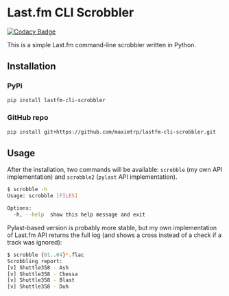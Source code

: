 # Last.fm CLI Scrobbler

[![Codacy Badge](https://app.codacy.com/project/badge/Grade/2ef30d84737c4e509dd16a45e63b8d98)](https://www.codacy.com/gh/maximtrp/lastfm-cli-scrobbler/dashboard?utm_source=github.com&amp;utm_medium=referral&amp;utm_content=maximtrp/lastfm-cli-scrobbler&amp;utm_campaign=Badge_Grade)

This is a simple Last.fm command-line scrobbler written in Python.

## Installation

### PyPi

```bash
pip install lastfm-cli-scrobbler
```

### GitHub repo

```bash
pip install git+https://github.com/maximtrp/lastfm-cli-scrobbler.git
```

## Usage 

After the installation, two commands will be available: `scrobble` (my own API implementation) and `scrobble2` (`pylast` API implementation).

```bash
$ scrobble -h
Usage: scrobble [FILES]

Options:
  -h, --help  show this help message and exit
```

Pylast-based version is probably more stable, but my own implementation of Last.fm API returns the full log (and shows a cross instead of a check if a track was ignored):

```bash
$ scrobble {01..04}*.flac
Scrobbling report:
[v] Shuttle358 - Ash
[v] Shuttle358 - Chessa
[v] Shuttle358 - Blast
[v] Shuttle358 - Duh
```
